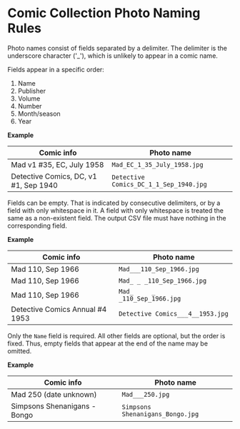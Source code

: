 # Comic Collection Photo Naming Rules

Photo names consist of fields separated by a delimiter.  The delimiter is the underscore character ('_'), which is unlikely to appear in a comic name.

Fields appear in a specific order:

1. Name
2. Publisher
3. Volume
4. Number
5. Month/season
6. Year

**Example**

| Comic info | Photo name |
| --- | --- |
| Mad v1 #35, EC, July 1958 | `Mad_EC_1_35_July_1958.jpg` |
| Detective Comics, DC, v1 #1, Sep 1940 | `Detective Comics_DC_1_1_Sep_1940.jpg` |  

Fields can be empty.  That is indicated by consecutive delimiters, or by a field with only whitespace in it.  A field with only whitespace is treated the same as a non-existent field.  The output CSV file must have nothing in the corresponding field.

**Example**

| Comic info | Photo name |
| --- | --- |
| Mad 110, Sep 1966 | `Mad___110_Sep_1966.jpg` |
| Mad 110, Sep 1966 | `Mad_ _ _110_Sep_1966.jpg` |
| Mad 110, Sep 1966 | `Mad_     _     _110_Sep_1966.jpg` |
| Detective Comics Annual #4 1953 | `Detective Comics___4__1953.jpg` |  

Only the `Name` field is required.  All other fields are optional, but the order is fixed.  Thus, empty fields that appear at the end of the name may be omitted.

**Example**

| Comic info | Photo name |
| --- | --- |
| Mad 250 (date unknown)  | `Mad___250.jpg` |
| Simpsons Shenanigans - Bongo | `Simpsons Shenanigans_Bongo.jpg` |
